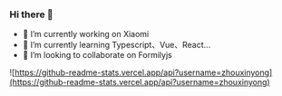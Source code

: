 ### Hi there 👋

- 🔭 I’m currently working on Xiaomi
- 🌱 I’m currently learning Typescript、Vue、React...
- 👯 I’m looking to collaborate on Formilyjs

![https://github-readme-stats.vercel.app/api?username=zhouxinyong](https://github-readme-stats.vercel.app/api?username=zhouxinyong)

<!-- <img src="https://github.com/zhouxinyong/zhouxinyong/blob/main/images/stat.svg" alt="Alternative Text"/> -->

